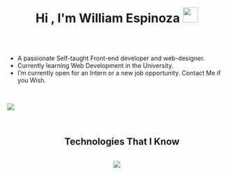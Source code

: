 <h1 align="center"><b>Hi , I'm William Espinoza </b><img src="https://media.giphy.com/media/hvRJCLFzcasrR4ia7z/giphy.gif" width="35"></h1>
<br>

<br>

- A passionate Self-taught Front-end developer and web-designer.
- Currently learning Web Development in the University.
- I’m currently open for an Intern or a new job opportunity. Contact Me if you Wish.

<br>

<img src="https://user-images.githubusercontent.com/73097560/115834477-dbab4500-a447-11eb-908a-139a6edaec5c.gif"><br><br>

<div id="user-content-toc">
  <ul align="center">
    <summary><h2 style="display: inline-block">Technologies That I Know</h2></summary>
  </ul>
</div>
<!--tech stack icons-->
<p align="center">
  <a href="https://skillicons.dev">
    <img src="https://skillicons.dev/icons?i=git,discord,docker,figma,webflow,github,html,css,java,js,mysql,nodejs,react,vscode&perline=14" />
  </a>
</p>

<br>




